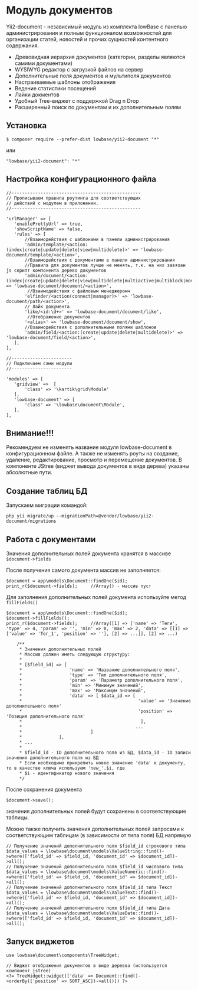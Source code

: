 Модуль документов
=================

Yii2-document - независимый модуль из комплекта lowBase с панелью администрирования и полным функционалом возможностей для
организации статей, новостей и прочих сущностей контентного содержания.

* Древовидная иерархия документов (категории, разделы являются самими документами)
* WYSIWYG редактор с загрузкой файлов на сервер
* Дополнительные поля документов и мультиполя документов
* Настраиваемые шаблоны отображения
* Ведение статистики посещений
* Лайки докментов
* Удобный Tree-виджет с поддержкой Drag n Drop
* Расширенный поиск по документам и их дополнительным полям

Установка
---------
```
$ composer require --prefer-dist lowbase/yii2-document "*"
```
или
```
"lowbase/yii2-document": "*"
```

Настройка конфигурационного файла
---------------------------------

```
//-------------------------------------------------
// Прописываем правила роутинга для соответствующих
// действий с модулем в приложении.
//-------------------------------------------------

'urlManager' => [
   'enablePrettyUrl' => true,
   'showScriptName' => false,
   'rules' => [
       //Взаимодействия с шаблонами в панели администрирования
       'admin/template/<action:(index|create|update|delete|view|multidelete)>' => 'lowbase-document/template/<action>',
       //Взаимодействия с документами в панели администрирования
       //Правила для документов лучше не менять, т.к. на них завязан js скрипт компонента дерево документов
       'admin/document/<action:(index|create|update|delete|view|multidelete|multiactive|multiblock|move|change|field)>' => 'lowbase-document/document/<action>',
        //Взаимодействия с файловым менеджеромч
       'elfinder/<action(connect|manager)>' => 'lowbase-document/path/<action>',
       // Лайк документа
       'like/<id:\d+>' => 'lowbase-document/document/like',
        //Отображение документов
       '<alias>' => 'lowbase-document/document/show',
       //Взаимодействия с дополнительными полями шаблонов
       'admin/field/<action:(create|update|delete|multidelete)>' => 'lowbase-document/field/<action>',
   ],
],

//-----------------------
// Подключаем сами модули
//-----------------------

'modules' => [
   'gridview' =>  [
       'class' => '\kartik\grid\Module'
   ],
   'lowbase-document' => [
       'class' => '\lowbase\document\Module',
   ],
],
```
Внимание!!!
-----------
Рекомендуем не изменять название модуля lowbase-document в конфигурационном файле. А также не изменять роуты на создание, удаление, редактирование, просмотр и перемещение документов. В компоненте JStree (виджет вывода документов в виде дерева) указаны абсолютные пути.

Создание таблиц БД
------------------
Запускаем миграции командой:
```
php yii migrate/up --migrationPath=@vendor/lowbase/yii2-document/migrations
```
Работа с документами
--------------------
Значения дополнительных полей документа хранятся в массиве `$document->fields`

После получения самого документа массив не заполняется:

```
$document = app\models\Document::findOne($id);
print_r($document->fields);     //Array() - массив пуст
```

Для заполнения дополнительных полей документа используйте метод `fillFields()`

```
$document = app\models\Document::findOne($id);
$document->fillFields();
print_r($document->fields);     //Array([1] => ['name' => 'Теги', 'type' => 4, 'param' => '', 'min' => 0, 'max' => 2, 'data' => [[1] => ['value' => 'Тег_1', 'position' => ''], [2] => ...]], [2] => ...)

    /**
     * Значения дополнительных полей
     * Массив должен иметь следующую структуру:
     *
     * [$field_id] => [
     *                  'name' => 'Название дополнительного поля',
     *                  'type' => 'Тип дополнительного поля',
     *                  'param' => 'Параметр дополнительного поля',
     *                  'min' => 'Минимум значений',
     *                  'max' => 'Максимум значений',
     *                  'data' => [ $data_id => [
     *                                            'value' => 'Значение дополнительного поля'
     *                                            'position' => 'Позиция дополнительного поля'
     *                                             ],
     *                                           ...
     *                          ]
     *              ],
     * ...
     *
     * $field_id - ID дополнительного поля из БД, $data_id - ID записи значения дополнительного поля из БД
     * Если необходимо прикрепить новое значение 'data' к документу, то в качестве ключа используем 'new_'.$i, где
     * $i - идентификатор нового значения
     */
```
После сохранения документа
```
$document->save();
```
значения дополнительных полей будут сохранены в соответствующие таблицы.

Можно также получить значения дополнительных полей запросами к соответствующим таблицам (в зависимости от типа поля) БД напрямую

```
// Получение значений дополнительного поля $field_id строкового типа
$data_values = \lowbase\document\models\ValueString::find()->where(['field_id' => $field_id, 'document_id' => $document_id])->all();
// Получение значений дополнительного поля $field_id числового типа
$data_values = \lowbase\document\models\ValueNumeric::find()->where(['field_id' => $field_id, 'document_id' => $document_id])->all();
// Получение значений дополнительного поля $field_id типа Текст
$data_values = \lowbase\document\models\ValueText::find()->where(['field_id' => $field_id, 'document_id' => $document_id])->all();
// Получение значений дополнительного поля $field_id типа Дата
$data_values = \lowbase\document\models\ValueDate::find()->where(['field_id' => $field_id, 'document_id' => $document_id])->all();
```

Запуск виджетов
---------------
```
use lowbase\document\components\TreeWidget;

// Виджет отображения документов в виде деревва (используется компонент jstree) 
<?= TreeWidget::widget(['data' => Document::find()->orderBy(['position' => SORT_ASC])->all()]) ?>

```

